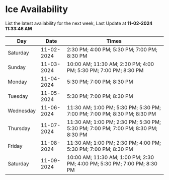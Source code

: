 # Ice Availability

List the latest availability for the next week, Last Update at **11-02-2024 11:33:46 AM**

| Day         | Date        | Times       |
| ----------- | ----------- | ----------- |
|Saturday|11-02-2024|2:30 PM; 4:00 PM; 5:30 PM; 7:00 PM; 8:30 PM|
|Sunday|11-03-2024|10:00 AM; 11:30 AM; 2:30 PM; 4:00 PM; 5:30 PM; 7:00 PM; 8:30 PM|
|Monday|11-04-2024|5:30 PM; 7:00 PM; 8:30 PM|
|Tuesday|11-05-2024|5:30 PM; 7:00 PM; 8:30 PM|
|Wednesday|11-06-2024|11:30 AM; 1:00 PM; 5:30 PM; 5:30 PM; 7:00 PM; 7:00 PM; 8:30 PM; 8:30 PM|
|Thursday|11-07-2024|11:30 AM; 1:00 PM; 2:30 PM; 5:30 PM; 5:30 PM; 7:00 PM; 7:00 PM; 8:30 PM; 8:30 PM|
|Friday|11-08-2024|11:30 AM; 1:00 PM; 2:30 PM; 4:00 PM; 5:30 PM; 7:00 PM; 8:30 PM|
|Saturday|11-09-2024|10:00 AM; 11:30 AM; 1:00 PM; 2:30 PM; 4:00 PM; 5:30 PM; 7:00 PM; 8:30 PM|
